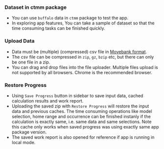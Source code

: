 ### Dataset in ctmm package
- You can use `buffalo` data in `ctmm` package to test the app.
- In exploring app features, You can take a sample of dataset so that the time consuming tasks can be finished quickly.

### Upload Data
- Data must be (multiple) (compressed) csv file in [Movebank format](https://www.movebank.org/node/13).
- The csv file can be compressed in `zip`, `gz`, `bzip` etc, but there can only be one file in a zip.
- You can drag and drop files into the file uploader. Multiple files upload is not supported by all browsers. Chrome is the recommended browser.

### Restore Progress
- Using `Save Progress` button in sidebar to save input data, cached calculation results and work report.
- Uploading the saved zip with `Restore Progress` will restore the input data and previous caches. The time consuming operations like model selection, home range and occurrence can be finished instanly if the calculation is exactly same, i.e. same data and same selections. Note this cache only works when saved progress was using exactly same app package version.
- The saved work report is also opened for reference if app is running in local mode.


